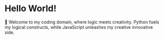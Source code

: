 # Hello World!

🧠 Welcome to my coding domain, where logic meets creativity. Python fuels my logical constructs, while JavaScript unleashes my creative innovative side.


